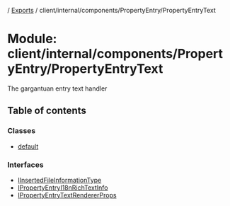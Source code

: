 [](../README.md) / [Exports](../modules.md) / client/internal/components/PropertyEntry/PropertyEntryText

# Module: client/internal/components/PropertyEntry/PropertyEntryText

The gargantuan entry text handler

## Table of contents

### Classes

- [default](../classes/client_internal_components_propertyentry_propertyentrytext.default.md)

### Interfaces

- [IInsertedFileInformationType](../interfaces/client_internal_components_propertyentry_propertyentrytext.iinsertedfileinformationtype.md)
- [IPropertyEntryI18nRichTextInfo](../interfaces/client_internal_components_propertyentry_propertyentrytext.ipropertyentryi18nrichtextinfo.md)
- [IPropertyEntryTextRendererProps](../interfaces/client_internal_components_propertyentry_propertyentrytext.ipropertyentrytextrendererprops.md)

